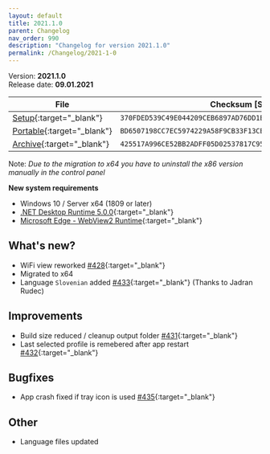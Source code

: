 ```yaml
---
layout: default
title: 2021.1.0
parent: Changelog
nav_order: 990
description: "Changelog for version 2021.1.0"
permalink: /Changelog/2021-1-0
---
```


Version: **2021.1.0** <br />
Release date: **09.01.2021**

| File                                                                                                                                          | Checksum [SHA256]                                                  |
| --------------------------------------------------------------------------------------------------------------------------------------------- | ------------------------------------------------------------------ |
| [Setup](https://github.com/BornToBeRoot/NETworkManager/releases/download/2021.1.0/NETworkManager_2021.1.0_Setup.exe){:target="\_blank"}       | `370FDED539C49E044209CEB6897AD76DD1E947754C0E2742FEED0658229BD3F3` |
| [Portable](https://github.com/BornToBeRoot/NETworkManager/releases/download/2021.1.0/NETworkManager_2021.1.0_Portable.zip){:target="\_blank"} | `BD6507198CC7EC5974229A58F9CB33F13CE0A33ABC2E20344DB42321C2382977` |
| [Archive](https://github.com/BornToBeRoot/NETworkManager/releases/download/2021.1.0/NETworkManager_2021.1.0_Archiv.zip){:target="\_blank"}    | `425517A996CE52BB2ADFF05D02537817C954329402AAE9F05773B36C61997E71` |

Note: _Due to the migration to x64 you have to uninstall the x86 version manually in the control panel_

**New system requirements**

- Windows 10 / Server x64 (1809 or later)
- [.NET Desktop Runtime 5.0.0](https://dotnet.microsoft.com/download/dotnet/5.0){:target="\_blank"}
- [Microsoft Edge - WebView2 Runtime](https://developer.microsoft.com/en-us/microsoft-edge/webview2/){:target="\_blank"}

## What's new?

- WiFi view reworked [#428](http://github.com/BornToBeRoot/NETworkManager/issues/428){:target="\_blank"}
- Migrated to x64
- Language `Slovenian` added [#433](http://github.com/BornToBeRoot/NETworkManager/issues/433){:target="\_blank"} (Thanks to Jadran Rudec)

## Improvements

- Build size reduced / cleanup output folder [#431](http://github.com/BornToBeRoot/NETworkManager/issues/431){:target="\_blank"}
- Last selected profile is remebered after app restart [#432](http://github.com/BornToBeRoot/NETworkManager/issues/432){:target="\_blank"}

## Bugfixes

- App crash fixed if tray icon is used [#435](https://github.com/BornToBeRoot/NETworkManager/issues/435){:target="\_blank"}

## Other

- Language files updated
